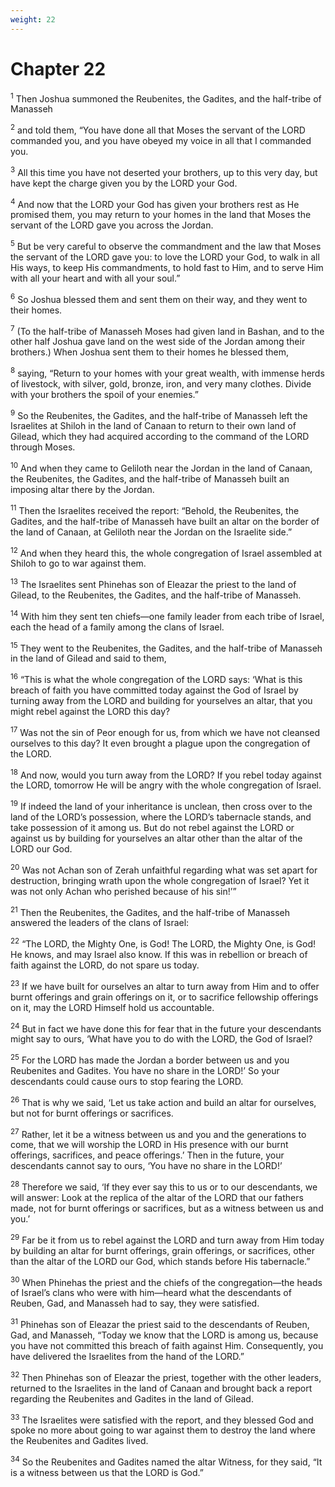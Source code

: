 ```yaml
---
weight: 22
---
```


# Chapter 22

<sup>1</sup> Then Joshua summoned the Reubenites, the Gadites, and the half-tribe of Manasseh 

<sup>2</sup> and told them, “You have done all that Moses the servant of the LORD commanded you, and you have obeyed my voice in all that I commanded you. 

<sup>3</sup> All this time you have not deserted your brothers, up to this very day, but have kept the charge given you by the LORD your God. 

<sup>4</sup> And now that the LORD your God has given your brothers rest as He promised them, you may return to your homes in the land that Moses the servant of the LORD gave you across the Jordan. 

<sup>5</sup> But be very careful to observe the commandment and the law that Moses the servant of the LORD gave you: to love the LORD your God, to walk in all His ways, to keep His commandments, to hold fast to Him, and to serve Him with all your heart and with all your soul.” 

<sup>6</sup> So Joshua blessed them and sent them on their way, and they went to their homes. 

<sup>7</sup> (To the half-tribe of Manasseh Moses had given land in Bashan, and to the other half Joshua gave land on the west side of the Jordan among their brothers.) When Joshua sent them to their homes he blessed them, 

<sup>8</sup> saying, “Return to your homes with your great wealth, with immense herds of livestock, with silver, gold, bronze, iron, and very many clothes. Divide with your brothers the spoil of your enemies.” 

<sup>9</sup> So the Reubenites, the Gadites, and the half-tribe of Manasseh left the Israelites at Shiloh in the land of Canaan to return to their own land of Gilead, which they had acquired according to the command of the LORD through Moses. 

<sup>10</sup> And when they came to Geliloth near the Jordan in the land of Canaan, the Reubenites, the Gadites, and the half-tribe of Manasseh built an imposing altar there by the Jordan. 

<sup>11</sup> Then the Israelites received the report: “Behold, the Reubenites, the Gadites, and the half-tribe of Manasseh have built an altar on the border of the land of Canaan, at Geliloth near the Jordan on the Israelite side.” 

<sup>12</sup> And when they heard this, the whole congregation of Israel assembled at Shiloh to go to war against them. 

<sup>13</sup> The Israelites sent Phinehas son of Eleazar the priest to the land of Gilead, to the Reubenites, the Gadites, and the half-tribe of Manasseh. 

<sup>14</sup> With him they sent ten chiefs—one family leader from each tribe of Israel, each the head of a family among the clans of Israel. 

<sup>15</sup> They went to the Reubenites, the Gadites, and the half-tribe of Manasseh in the land of Gilead and said to them, 

<sup>16</sup> “This is what the whole congregation of the LORD says: ‘What is this breach of faith you have committed today against the God of Israel by turning away from the LORD and building for yourselves an altar, that you might rebel against the LORD this day? 

<sup>17</sup> Was not the sin of Peor enough for us, from which we have not cleansed ourselves to this day? It even brought a plague upon the congregation of the LORD. 

<sup>18</sup> And now, would you turn away from the LORD? If you rebel today against the LORD, tomorrow He will be angry with the whole congregation of Israel. 

<sup>19</sup> If indeed the land of your inheritance is unclean, then cross over to the land of the LORD’s possession, where the LORD’s tabernacle stands, and take possession of it among us. But do not rebel against the LORD or against us by building for yourselves an altar other than the altar of the LORD our God. 

<sup>20</sup> Was not Achan son of Zerah unfaithful regarding what was set apart for destruction, bringing wrath upon the whole congregation of Israel? Yet it was not only Achan who perished because of his sin!’” 

<sup>21</sup> Then the Reubenites, the Gadites, and the half-tribe of Manasseh answered the leaders of the clans of Israel: 

<sup>22</sup> “The LORD, the Mighty One, is God! The LORD, the Mighty One, is God! He knows, and may Israel also know. If this was in rebellion or breach of faith against the LORD, do not spare us today. 

<sup>23</sup> If we have built for ourselves an altar to turn away from Him and to offer burnt offerings and grain offerings on it, or to sacrifice fellowship offerings on it, may the LORD Himself hold us accountable. 

<sup>24</sup> But in fact we have done this for fear that in the future your descendants might say to ours, ‘What have you to do with the LORD, the God of Israel? 

<sup>25</sup> For the LORD has made the Jordan a border between us and you Reubenites and Gadites. You have no share in the LORD!’ So your descendants could cause ours to stop fearing the LORD. 

<sup>26</sup> That is why we said, ‘Let us take action and build an altar for ourselves, but not for burnt offerings or sacrifices. 

<sup>27</sup> Rather, let it be a witness between us and you and the generations to come, that we will worship the LORD in His presence with our burnt offerings, sacrifices, and peace offerings.’ Then in the future, your descendants cannot say to ours, ‘You have no share in the LORD!’ 

<sup>28</sup> Therefore we said, ‘If they ever say this to us or to our descendants, we will answer: Look at the replica of the altar of the LORD that our fathers made, not for burnt offerings or sacrifices, but as a witness between us and you.’ 

<sup>29</sup> Far be it from us to rebel against the LORD and turn away from Him today by building an altar for burnt offerings, grain offerings, or sacrifices, other than the altar of the LORD our God, which stands before His tabernacle.” 

<sup>30</sup> When Phinehas the priest and the chiefs of the congregation—the heads of Israel’s clans who were with him—heard what the descendants of Reuben, Gad, and Manasseh had to say, they were satisfied. 

<sup>31</sup> Phinehas son of Eleazar the priest said to the descendants of Reuben, Gad, and Manasseh, “Today we know that the LORD is among us, because you have not committed this breach of faith against Him. Consequently, you have delivered the Israelites from the hand of the LORD.” 

<sup>32</sup> Then Phinehas son of Eleazar the priest, together with the other leaders, returned to the Israelites in the land of Canaan and brought back a report regarding the Reubenites and Gadites in the land of Gilead. 

<sup>33</sup> The Israelites were satisfied with the report, and they blessed God and spoke no more about going to war against them to destroy the land where the Reubenites and Gadites lived. 

<sup>34</sup> So the Reubenites and Gadites named the altar Witness, for they said, “It is a witness between us that the LORD is God.” 


